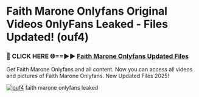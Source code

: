 # Faith Marone Onlyfans Original Videos 0nlyFans Leaked - Files Updated! (ouf4)

<h3>🔴 CLICK HERE 🌐==►► <a href="https://tinyurl.com/x26r9saj" rel="nofollow">Faith Marone Onlyfans Updated Files</a></h3>

Get Faith Marone Onlyfans and all content. Now you can access all videos and pictures of Faith Marone Onlyfans. New Updated Files 2025!

[![ouf4](https://i.imgur.com/LkgZPqh.gif)](https://tinyurl.com/x26r9saj)
faith marone onlyfans leaked